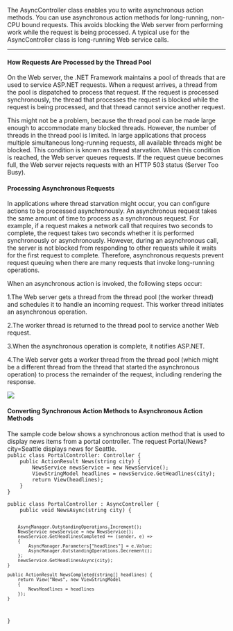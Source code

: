 
The AsyncController class enables you to write asynchronous action methods.
You can use asynchronous action methods for long-running, non-CPU bound requests. 
This avoids blocking the Web server from performing work while the request is being processed. 
A typical use for the AsyncController class is long-running Web service calls.

<hr />
<h4>How Requests Are Processed by the Thread Pool</h4>
On the Web server, the .NET Framework maintains a pool of threads that are used to service ASP.NET requests. 
When a request arrives, a thread from the pool is dispatched to process that request. 
If the request is processed synchronously, the thread that processes the request is blocked while the request is being processed, 
and that thread cannot service another request.

This might not be a problem, because the thread pool can be made large enough to accommodate many blocked threads. 
However, the number of threads in the thread pool is limited. 
In large applications that process multiple simultaneous long-running requests, all available threads might be blocked. 
This condition is known as thread starvation. When this condition is reached, the Web server queues requests. 
If the request queue becomes full, the Web server rejects requests with an HTTP 503 status (Server Too Busy).

<h4>Processing Asynchronous Requests</h4>
In applications where thread starvation might occur, you can configure actions to be processed asynchronously. 
An asynchronous request takes the same amount of time to process as a synchronous request. 
For example, if a request makes a network call that requires two seconds to complete, 
the request takes two seconds whether it is performed synchronously or asynchronously.
However, during an asynchronous call, the server is not blocked from responding to other requests while it waits for the first request to complete. 
Therefore, asynchronous requests prevent request queuing when there are many requests that invoke long-running operations.

When an asynchronous action is invoked, the following steps occur:

1.The Web server gets a thread from the thread pool (the worker thread) and schedules it to handle an incoming request. 
This worker thread initiates an asynchronous operation.

2.The worker thread is returned to the thread pool to service another Web request.

3.When the asynchronous operation is complete, it notifies ASP.NET.

4.The Web server gets a worker thread from the thread pool 
(which might be a different thread from the thread that started the asynchronous operation) 
to process the remainder of the request, including rendering the response.

<img src = "https://i-msdn.sec.s-msft.com/dynimg/IC371798.png" />

<h4>Converting Synchronous Action Methods to Asynchronous Action Methods</h4>
The sample code below shows a synchronous action method that is used to display news items from a portal controller. 
The request Portal/News?city=Seattle displays news for Seattle.


<code>
public class PortalController: Controller {
    public ActionResult News(string city) {
        NewsService newsService = new NewsService();
        ViewStringModel headlines = newsService.GetHeadlines(city);
        return View(headlines);
    }
}
</code>


<code>
public class PortalController : AsyncController {
    public void NewsAsync(string city) {

        AsyncManager.OutstandingOperations.Increment();
        NewsService newsService = new NewsService();
        newsService.GetHeadlinesCompleted += (sender, e) =>
        {
            AsyncManager.Parameters["headlines"] = e.Value;
            AsyncManager.OutstandingOperations.Decrement();
        };
        newsService.GetHeadlinesAsync(city);
    }

    public ActionResult NewsCompleted(string[] headlines) {
        return View("News", new ViewStringModel
        {
            NewsHeadlines = headlines
        });
    }
}
</code>

